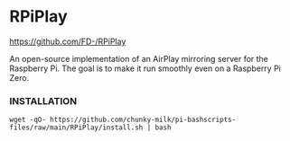 # RPiPlay

https://github.com/FD-/RPiPlay

An open-source implementation of an AirPlay mirroring server for the Raspberry Pi. The goal is to make it run smoothly even on a Raspberry Pi Zero.

### INSTALLATION
```
wget -qO- https://github.com/chunky-milk/pi-bashscripts-files/raw/main/RPiPlay/install.sh | bash
```
